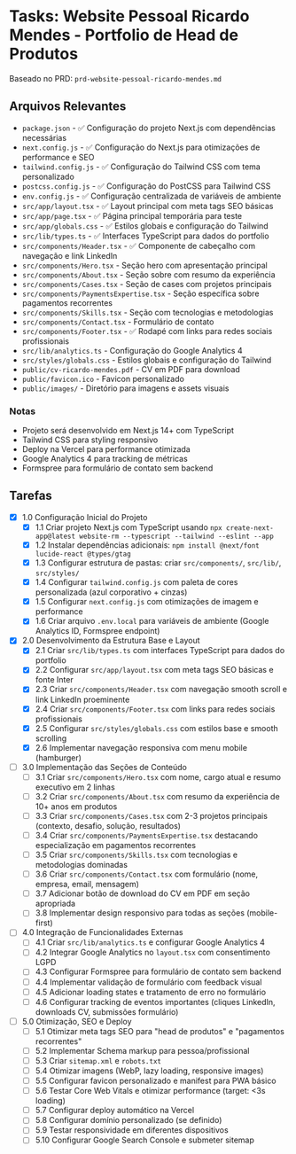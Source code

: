 # Tasks: Website Pessoal Ricardo Mendes - Portfolio de Head de Produtos

Baseado no PRD: `prd-website-pessoal-ricardo-mendes.md`

## Arquivos Relevantes

- `package.json` - ✅ Configuração do projeto Next.js com dependências necessárias
- `next.config.js` - ✅ Configuração do Next.js para otimizações de performance e SEO
- `tailwind.config.js` - ✅ Configuração do Tailwind CSS com tema personalizado
- `postcss.config.js` - ✅ Configuração do PostCSS para Tailwind CSS
- `env.config.js` - ✅ Configuração centralizada de variáveis de ambiente
- `src/app/layout.tsx` - ✅ Layout principal com meta tags SEO básicas
- `src/app/page.tsx` - ✅ Página principal temporária para teste
- `src/app/globals.css` - ✅ Estilos globais e configuração do Tailwind
- `src/lib/types.ts` - ✅ Interfaces TypeScript para dados do portfolio
- `src/components/Header.tsx` - ✅ Componente de cabeçalho com navegação e link LinkedIn
- `src/components/Hero.tsx` - Seção hero com apresentação principal
- `src/components/About.tsx` - Seção sobre com resumo da experiência
- `src/components/Cases.tsx` - Seção de cases com projetos principais
- `src/components/PaymentsExpertise.tsx` - Seção específica sobre pagamentos recorrentes
- `src/components/Skills.tsx` - Seção com tecnologias e metodologias
- `src/components/Contact.tsx` - Formulário de contato
- `src/components/Footer.tsx` - ✅ Rodapé com links para redes sociais profissionais
- `src/lib/analytics.ts` - Configuração do Google Analytics 4
- `src/styles/globals.css` - Estilos globais e configuração do Tailwind
- `public/cv-ricardo-mendes.pdf` - CV em PDF para download
- `public/favicon.ico` - Favicon personalizado
- `public/images/` - Diretório para imagens e assets visuais

### Notas

- Projeto será desenvolvido em Next.js 14+ com TypeScript
- Tailwind CSS para styling responsivo
- Deploy na Vercel para performance otimizada
- Google Analytics 4 para tracking de métricas
- Formspree para formulário de contato sem backend

## Tarefas

- [x] 1.0 Configuração Inicial do Projeto
  - [x] 1.1 Criar projeto Next.js com TypeScript usando `npx create-next-app@latest website-rm --typescript --tailwind --eslint --app`
  - [x] 1.2 Instalar dependências adicionais: `npm install @next/font lucide-react @types/gtag`
  - [x] 1.3 Configurar estrutura de pastas: criar `src/components/`, `src/lib/`, `src/styles/`
  - [x] 1.4 Configurar `tailwind.config.js` com paleta de cores personalizada (azul corporativo + cinzas)
  - [x] 1.5 Configurar `next.config.js` com otimizações de imagem e performance
  - [x] 1.6 Criar arquivo `.env.local` para variáveis de ambiente (Google Analytics ID, Formspree endpoint)

- [x] 2.0 Desenvolvimento da Estrutura Base e Layout
  - [x] 2.1 Criar `src/lib/types.ts` com interfaces TypeScript para dados do portfolio
  - [x] 2.2 Configurar `src/app/layout.tsx` com meta tags SEO básicas e fonte Inter
  - [x] 2.3 Criar `src/components/Header.tsx` com navegação smooth scroll e link LinkedIn proeminente
  - [x] 2.4 Criar `src/components/Footer.tsx` com links para redes sociais profissionais
  - [x] 2.5 Configurar `src/styles/globals.css` com estilos base e smooth scrolling
  - [x] 2.6 Implementar navegação responsiva com menu mobile (hamburger)

- [ ] 3.0 Implementação das Seções de Conteúdo
  - [ ] 3.1 Criar `src/components/Hero.tsx` com nome, cargo atual e resumo executivo em 2 linhas
  - [ ] 3.2 Criar `src/components/About.tsx` com resumo da experiência de 10+ anos em produtos
  - [ ] 3.3 Criar `src/components/Cases.tsx` com 2-3 projetos principais (contexto, desafio, solução, resultados)
  - [ ] 3.4 Criar `src/components/PaymentsExpertise.tsx` destacando especialização em pagamentos recorrentes
  - [ ] 3.5 Criar `src/components/Skills.tsx` com tecnologias e metodologias dominadas
  - [ ] 3.6 Criar `src/components/Contact.tsx` com formulário (nome, empresa, email, mensagem)
  - [ ] 3.7 Adicionar botão de download do CV em PDF em seção apropriada
  - [ ] 3.8 Implementar design responsivo para todas as seções (mobile-first)

- [ ] 4.0 Integração de Funcionalidades Externas
  - [ ] 4.1 Criar `src/lib/analytics.ts` e configurar Google Analytics 4
  - [ ] 4.2 Integrar Google Analytics no `layout.tsx` com consentimento LGPD
  - [ ] 4.3 Configurar Formspree para formulário de contato sem backend
  - [ ] 4.4 Implementar validação de formulário com feedback visual
  - [ ] 4.5 Adicionar loading states e tratamento de erro no formulário
  - [ ] 4.6 Configurar tracking de eventos importantes (cliques LinkedIn, downloads CV, submissões formulário)

- [ ] 5.0 Otimização, SEO e Deploy
  - [ ] 5.1 Otimizar meta tags SEO para "head de produtos" e "pagamentos recorrentes"
  - [ ] 5.2 Implementar Schema markup para pessoa/profissional
  - [ ] 5.3 Criar `sitemap.xml` e `robots.txt`
  - [ ] 5.4 Otimizar imagens (WebP, lazy loading, responsive images)
  - [ ] 5.5 Configurar favicon personalizado e manifest para PWA básico
  - [ ] 5.6 Testar Core Web Vitals e otimizar performance (target: <3s loading)
  - [ ] 5.7 Configurar deploy automático na Vercel
  - [ ] 5.8 Configurar domínio personalizado (se definido)
  - [ ] 5.9 Testar responsividade em diferentes dispositivos
  - [ ] 5.10 Configurar Google Search Console e submeter sitemap 